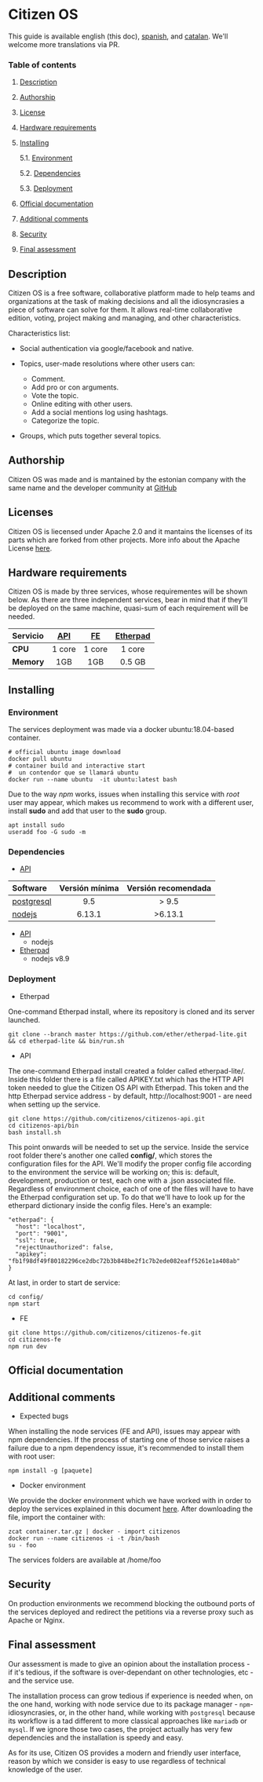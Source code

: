 # Citizen OS

This guide is available english (this doc), [spanish](README.md), and [catalan](README_cat.md). We'll welcome more translations via PR.
### Table of contents
1. [ Description ](#desc)
2. [ Authorship ](#authorship)
3. [ License ](#license)
4. [ Hardware requirements ](#reqs)
5. [ Installing ](#install)

     5.1. [ Environment ](#env)

     5.2. [ Dependencies ](#deps)

     5.3. [ Deployment ](#deploy)



6. [ Official documentation ](#docs)
7. [ Additional comments ](#comms)
8. [ Security ](#sec)
9. [ Final assessment ](#val)

## Description

Citizen OS is a free software, collaborative platform made to help teams and organizations at the task of making decisions and all the idiosyncrasies a piece of software can solve for them. It allows real-time collaborative edition, voting, project making and managing, and other characteristics.

Characteristics list:
 * Social authentication via google/facebook and native.
 * Topics, user-made resolutions where other users can:
 
 	* Comment.
 	* Add pro or con arguments.
 	* Vote the topic.
 	* Online editing with other users.
 	* Add a social mentions log using hashtags.
 	* Categorize the topic.
 	
* Groups, which puts together several topics.
	


<a name="authorship"></a>
## Authorship

Citizen OS was made and is mantained by the estonian company with the same name and the developer community at [GitHub](https://github.com/citizenos)


<a name="license"></a>
## Licenses

Citizen OS is liecensed under Apache 2.0 and it mantains the licenses of its parts which are forked from other projects. More info about the Apache License [here](https://www.apache.org/licenses/LICENSE-2.0).

<a name="reqs"></a>
## Hardware requirements

Citizen OS is made by three services, whose requirementes will be shown below. As there are three independent services, bear in mind that if they'll be deployed on the same machine, quasi-sum of each requirement will be needed. 

| Servicio    | [API](https://github.com/citizenos/citizenos-api)    | [FE](https://github.com/citizenos/citizenos-fe)     |  [Etherpad](https://github.com/ether/etherpad-lite/) |
| :---------- |:-----: | :----: | :-------: |
| **CPU**     | 1 core | 1 core | 1 core    |
| **Memory** | 1GB    | 1GB    | 0.5 GB	   |

<a name="install"></a>
## Installing

<a name="env"></a>
### Environment
The services deployment was made via a docker ubuntu:18.04-based container.

```
# official ubuntu image download 
docker pull ubuntu 
# container build and interactive start 
#  un contendor que se llamará ubuntu
docker run --name ubuntu  -it ubuntu:latest bash 
``` 
Due to the way *npm* works, issues when installing this service with *root* user may appear, which makes us recommend to work with a different user, install **sudo** and add that user to the **sudo** group. 

```
apt install sudo
useradd foo -G sudo -m
```

<a name="env"></a>
### Dependencies

- [API](https://github.com/citizenos/citizenos-api)

| Software   | Versión mínima | Versión recomendada|
| :-----     | :------------: |:-----------------: |
| [postgresql](https://www.postgresql.org/) | 9.5            | > 9.5              | 
| [nodejs](https://nodejs.org/es/)     | 6.13.1         | >6.13.1            |

- [API](https://github.com/citizenos/citizenos-api)
	- nodejs
- [Etherpad](https://github.com/ether/etherpad-lite/)
	- nodejs v8.9	

<a name="deploy"></a>
### Deployment
- Etherpad

One-command Etherpad install, where its repository is cloned and its server launched.

```
git clone --branch master https://github.com/ether/etherpad-lite.git && cd etherpad-lite && bin/run.sh
```

- API

The one-command Etherpad install created a folder called etherpad-lite/. Inside this folder there is a file called APIKEY.txt which has the HTTP API token needed to glue the Citizen OS API with  Etherpad. This token and the http Etherpad service address - by default, http://localhost:9001 - are need when setting up the service.

```
git clone https://github.com/citizenos/citizenos-api.git 
cd citizenos-api/bin
bash install.sh 
```

This point onwards will be needed to set up the service. Inside the service root folder there's another one called **config/**, which stores the configuration files for the API. We'll modify the proper config file according to the environment the service will be working on; this is: default, development, production or test, each one with a .json associated file. Regardless of environment choice, each of one of the files will have to have the Etherpad configuration set up. To do that we'll have to look up for the etherpard dictionary inside the config files. Here's an example:

```
"etherpad": {
  "host": "localhost", 
  "port": "9001", 
  "ssl": true,
  "rejectUnauthorized": false,
  "apikey": "fb1f98df49f80182296ce2dbc72b3b848be2f1c7b2ede082eaff5261e1a408ab"
}
```
At last, in order to start de service:
```
cd config/
npm start
```
- FE

```
git clone https://github.com/citizenos/citizenos-fe.git 
cd citizenos-fe
npm run dev
```

<a name="docs"></a>
## Official documentation

<a name="comms"></a>
## Additional comments
- Expected bugs

When installing the node services (FE and API), issues may appear with npm dependencies. If the process of starting one of those service raises a failure due to a npm dependency issue, it's recommended to install them with root user:
```
npm install -g [paquete]
```

- Docker environment

We provide the docker environment which we have worked with in order to deploy the services explained in this document  [here](/container.tar.gz). 
After downloading the file, import the container with:
```
zcat container.tar.gz | docker - import citizenos
docker run --name citizenos -i -t /bin/bash
su - foo
```
The services folders are available at /home/foo


<a name="sec"></a>
## Security
On production environments we recommend blocking the outbound ports of the services deployed and redirect the petitions via a reverse proxy such as Apache or Nginx.

<a name="val"></a>
## Final assessment
Our assessment is made to give an opinion about the installation process - if it's tedious, if the software is over-dependant on other technologies, etc - and the service use.

The installation process can grow tedious if experience is needed when, on the one hand, working with node service due to its package manager - ```npm```- idiosyncrasies, or, in the other hand, while working with ```postgresql``` because its workflow is a tad different  to more classical approaches like ```mariadb``` or ```mysql```. If we ignore those two cases, the project actually has very few dependencies and the installation is speedy and easy.

As for its use, Citizen OS provides a modern and friendly user interface, reason by which we consider is easy to use regardless of  technical knowledge of the user.
